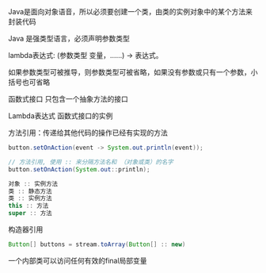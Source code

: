 Java是面向对象语音，所以必须要创建一个类，由类的实例对象中的某个方法来封装代码

Java 是强类型语言，必须声明参数类型

lambda表达式: (参数类型 变量，……) -> 表达式。

 如果参数类型可被推导，则参数类型可被省略，如果没有参数或只有一个参数，小括号也可省略



函数式接口 只包含一个抽象方法的接口

Lambda表达式 函数式接口的实例



方法引用：传递给其他代码的操作已经有实现的方法

```java
button.setOnAction(event -> System.out.println(event));

// 方法引用, 使用 :: 来分隔方法名和 （对象或类）的名字
button.setOnAction(System.out::println);

对象 :: 实例方法
类 :: 静态方法
类 :: 实例方法    
this :: 方法
super :: 方法    
```

构造器引用

```java
Button[] buttons = stream.toArray(Button[] :: new)
```





一个内部类可以访问任何有效的final局部变量



